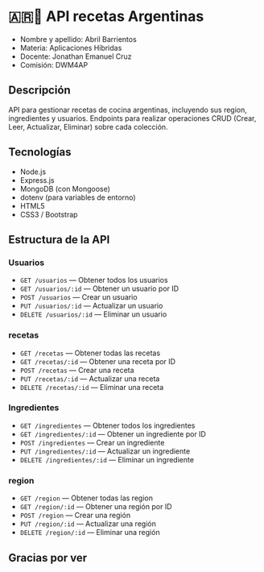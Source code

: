 # 🇦🇷🍲 API recetas Argentinas

- Nombre y apellido: Abril Barrientos
- Materia: Aplicaciones Híbridas
- Docente: Jonathan Emanuel Cruz
- Comisión: DWM4AP

## Descripción
API para gestionar recetas de cocina argentinas, incluyendo sus region, ingredientes y usuarios. 
Endpoints para realizar operaciones CRUD (Crear, Leer, Actualizar, Eliminar) sobre cada colección.

## Tecnologías
- Node.js 
- Express.js
- MongoDB (con Mongoose)
- dotenv (para variables de entorno)
- HTML5
- CSS3 / Bootstrap

## Estructura de la API

### Usuarios
- `GET /usuarios` — Obtener todos los usuarios  
- `GET /usuarios/:id` — Obtener un usuario por ID  
- `POST /usuarios` — Crear un usuario  
- `PUT /usuarios/:id` — Actualizar un usuario  
- `DELETE /usuarios/:id` — Eliminar un usuario  

### recetas
- `GET /recetas` — Obtener todas las recetas  
- `GET /recetas/:id` — Obtener una receta por ID  
- `POST /recetas` — Crear una receta  
- `PUT /recetas/:id` — Actualizar una receta  
- `DELETE /recetas/:id` — Eliminar una receta  

### Ingredientes
- `GET /ingredientes` — Obtener todos los ingredientes  
- `GET /ingredientes/:id` — Obtener un ingrediente por ID  
- `POST /ingredientes` — Crear un ingrediente  
- `PUT /ingredientes/:id` — Actualizar un ingrediente  
- `DELETE /ingredientes/:id` — Eliminar un ingrediente  

### region
- `GET /region` — Obtener todas las region  
- `GET /region/:id` — Obtener una región por ID  
- `POST /region` — Crear una región  
- `PUT /region/:id` — Actualizar una región  
- `DELETE /region/:id` — Eliminar una región  

## Gracias por ver